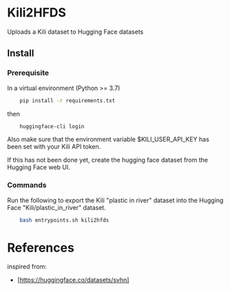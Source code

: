 # Kili2HFDS

Uploads a Kili dataset to Hugging Face datasets

## Install

### Prerequisite
In a virtual environment (Python >= 3.7)
```bash
    pip install -r requirements.txt
```
then 
```bash
    huggingface-cli login
```

Also make sure that the environment variable $KILI_USER_API_KEY has been set with your Kili API token.

If this has not been done yet, create the hugging face dataset from the Hugging Face web UI.


### Commands
Run the following to export the Kili "plastic in river" dataset into the Hugging Face "Kili/plastic_in_river" dataset.
```bash
    bash entrypoints.sh kili2hfds
```

# References
inspired from:
  * [https://huggingface.co/datasets/svhn]
